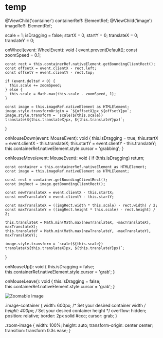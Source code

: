# temp

@ViewChild('container') containerRef!: ElementRef;
  @ViewChild('image') imageRef!: ElementRef;

  scale = 1;
  isDragging = false;
  startX = 0;
  startY = 0;
  translateX = 0;
  translateY = 0;

  onWheel(event: WheelEvent): void {
    event.preventDefault();
    const zoomSpeed = 0.1;

    const rect = this.containerRef.nativeElement.getBoundingClientRect();
    const offsetX = event.clientX - rect.left;
    const offsetY = event.clientY - rect.top;

    if (event.deltaY < 0) {
      this.scale += zoomSpeed;
    } else {
      this.scale = Math.max(this.scale - zoomSpeed, 1);
    }

    const image = this.imageRef.nativeElement as HTMLElement;
    image.style.transformOrigin = `${offsetX}px ${offsetY}px`;
    image.style.transform = `scale(${this.scale}) translate(${this.translateX}px, ${this.translateY}px)`;
  }

  onMouseDown(event: MouseEvent): void {
    this.isDragging = true;
    this.startX = event.clientX - this.translateX;
    this.startY = event.clientY - this.translateY;
    this.containerRef.nativeElement.style.cursor = 'grabbing';
  }

  onMouseMove(event: MouseEvent): void {
    if (!this.isDragging) return;

    const container = this.containerRef.nativeElement as HTMLElement;
    const image = this.imageRef.nativeElement as HTMLElement;

    const rect = container.getBoundingClientRect();
    const imgRect = image.getBoundingClientRect();

    const newTranslateX = event.clientX - this.startX;
    const newTranslateY = event.clientY - this.startY;

    const maxTranslateX = ((imgRect.width * this.scale) - rect.width) / 2;
    const maxTranslateY = ((imgRect.height * this.scale) - rect.height) / 2;

    this.translateX = Math.min(Math.max(newTranslateX, -maxTranslateX), maxTranslateX);
    this.translateY = Math.min(Math.max(newTranslateY, -maxTranslateY), maxTranslateY);

    image.style.transform = `scale(${this.scale}) translate(${this.translateX}px, ${this.translateY}px)`;
  }

  onMouseUp(): void {
    this.isDragging = false;
    this.containerRef.nativeElement.style.cursor = 'grab';
  }

  onMouseLeave(): void {
    this.isDragging = false;
    this.containerRef.nativeElement.style.cursor = 'grab';
  }


  <div
  class="image-container"
  #container
  (wheel)="onWheel($event)"
  (mousedown)="onMouseDown($event)"
  (mousemove)="onMouseMove($event)"
  (mouseup)="onMouseUp()"
  (mouseleave)="onMouseLeave()"
>
  <img src="assets/your-image.jpg" alt="Zoomable Image" class="zoom-image" #image />
</div>


.image-container {
  width: 600px; /* Set your desired container width */
  height: 400px; /* Set your desired container height */
  overflow: hidden;
  position: relative;
  border: 2px solid #ccc;
  cursor: grab;
}

.zoom-image {
  width: 100%;
  height: auto;
  transform-origin: center center;
  transition: transform 0.3s ease;
}
